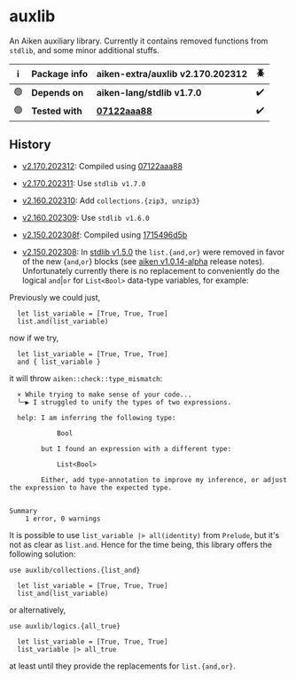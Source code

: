 # auxlib

An Aiken auxiliary library. Currently it contains removed functions from `stdlib`, and some minor additional stuffs.

| ℹ️  | Package info    | aiken-extra/auxlib v2.170.202312                                                                    | 🪲  |
| --- | --------------- | --------------------------------------------------------------------------------------------------- | --- |
| 🟢  | **Depends on**  | **aiken-lang/stdlib v1.7.0**                                                                        | ✔️  |
| 🟢  | **Tested with** | **[07122aaa88](https://github.com/aiken-lang/aiken/tree/07122aaa88925c1a9d9db0bc30517e4b2b3c55af)** | ✔️  |

## History

- [v2.170.202312](https://github.com/aiken-extra/auxlib/releases/tag/2.150.202308f): Compiled using [07122aaa88](https://github.com/aiken-lang/aiken/tree/07122aaa88925c1a9d9db0bc30517e4b2b3c55af)

- [v2.170.202311](https://github.com/aiken-extra/auxlib/releases/tag/2.170.202311): Use `stdlib v1.7.0`

- [v2.160.202310](https://github.com/aiken-extra/auxlib/releases/tag/2.160.202310): Add `collections.{zip3, unzip3}`

- [v2.160.202309](https://github.com/aiken-extra/auxlib/releases/tag/2.160.202309): Use `stdlib v1.6.0`

- [v2.150.202308f](https://github.com/aiken-extra/auxlib/releases/tag/2.150.202308f): Compiled using [1715496d5b](https://github.com/aiken-lang/aiken/tree/1715496d5ba70be939662b554b5aac9fff4d7f3e)

- [v2.150.202308](https://github.com/aiken-extra/auxlib/releases/tag/2.150.202308): In [stdlib v1.5.0](https://github.com/aiken-lang/stdlib/releases/tag/1.5.0) the `list.{and,or}` were removed in favor of the new {`and`,`or`} blocks (see [aiken v1.0.14-alpha](https://github.com/aiken-lang/aiken/releases/tag/v1.0.14-alpha) release notes). Unfortunately currently there is no replacement to conveniently do the logical `and`|`or` for `List<Bool>` data-type variables, for example:

Previously we could just,

```gleam
  let list_variable = [True, True, True]
  list.and(list_variable)
```

now if we try,

```gleam
  let list_variable = [True, True, True]
  and { list_variable }
```

it will throw `aiken::check::type_mismatch`:

```gleam
  × While trying to make sense of your code...
  ╰─▶ I struggled to unify the types of two expressions.

  help: I am inferring the following type:

            Bool

        but I found an expression with a different type:

            List<Bool>

        Either, add type-annotation to improve my inference, or adjust the expression to have the expected type.


Summary
    1 error, 0 warnings
```

It is possible to use `list_variable |> all(identity)` from `Prelude`, but it's not as clear as `list.and`. Hence for the time being, this library offers the following solution:

```gleam
use auxlib/collections.{list_and}
```

```gleam
  let list_variable = [True, True, True]
  list_and(list_variable)
```

or alternatively,

```gleam
use auxlib/logics.{all_true}
```

```gleam
  let list_variable = [True, True, True]
  list_variable |> all_true
```

at least until they provide the replacements for `list.{and,or}`.
